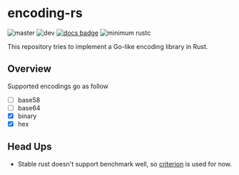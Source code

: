 # encoding-rs

![master](https://github.com/sammyne/encoding-rs/workflows/rust/badge.svg?branch=master)
![dev](https://github.com/sammyne/encoding-rs/workflows/rust/badge.svg?branch=dev)
[![docs badge](https://img.shields.io/badge/docs-0.2.0-blue)](https://sammyne.github.io/encoding-rs/encoding/)
![minimum rustc](https://img.shields.io/badge/rustc-1.43%2B-blue)

This repository tries to implement a Go-like encoding library in Rust.

## Overview 

Supported encodings go as follow 

- [ ] base58
- [ ] base64
- [x] binary
- [x] hex

## Head Ups
- Stable rust doesn't support benchmark well, so [criterion](https://crates.io/crates/criterion) is used for now.
